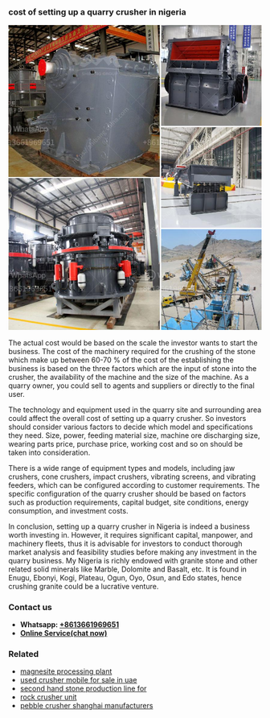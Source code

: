 <h3>cost of setting up a quarry crusher in nigeria</h3><img src='1704951617.jpg' alt=''><p>The actual cost would be based on the scale the investor wants to start the business. The cost of the machinery required for the crushing of the stone which make up between 60-70 % of the cost of the establishing the business is based on the three factors which are the input of stone into the crusher, the availability of the machine and the size of the machine. As a quarry owner, you could sell to agents and suppliers or directly to the final user.</p><p>The technology and equipment used in the quarry site and surrounding area could affect the overall cost of setting up a quarry crusher. So investors should consider various factors to decide which model and specifications they need. Size, power, feeding material size, machine ore discharging size, wearing parts price, purchase price, working cost and so on should be taken into consideration.</p><p>There is a wide range of equipment types and models, including jaw crushers, cone crushers, impact crushers, vibrating screens, and vibrating feeders, which can be configured according to customer requirements. The specific configuration of the quarry crusher should be based on factors such as production requirements, capital budget, site conditions, energy consumption, and investment costs.</p><p>In conclusion, setting up a quarry crusher in Nigeria is indeed a business worth investing in. However, it requires significant capital, manpower, and machinery fleets, thus it is advisable for investors to conduct thorough market analysis and feasibility studies before making any investment in the quarry business. My Nigeria is richly endowed with granite stone and other related solid minerals like Marble, Dolomite and Basalt, etc. It is found in Enugu, Ebonyi, Kogi, Plateau, Ogun, Oyo, Osun, and Edo states, hence crushing granite could be a lucrative venture.</p><h3>Contact us</h3><ul><li><strong>Whatsapp:&nbsp;<a href="https://wa.me/8613661969651">+8613661969651</a></strong></li><li><a href="https://swt.shibang-china.com/?git&amp;zhl&amp;cost of setting up a quarry crusher in nigeria"><strong>Online Service(chat now)</strong></a></li></ul><h3>Related</h3><ul><li><a href='magnesite processing plant.md'>magnesite processing plant</a></li><li><a href='used crusher mobile for sale in uae.md'>used crusher mobile for sale in uae</a></li><li><a href='second hand stone production line for.md'>second hand stone production line for</a></li><li><a href='rock crusher unit.md'>rock crusher unit</a></li><li><a href='pebble crusher shanghai manufacturers.md'>pebble crusher shanghai manufacturers</a></li></ul>